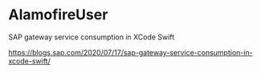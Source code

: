 # AlamofireUser
SAP gateway service consumption in XCode Swift

https://blogs.sap.com/2020/07/17/sap-gateway-service-consumption-in-xcode-swift/
